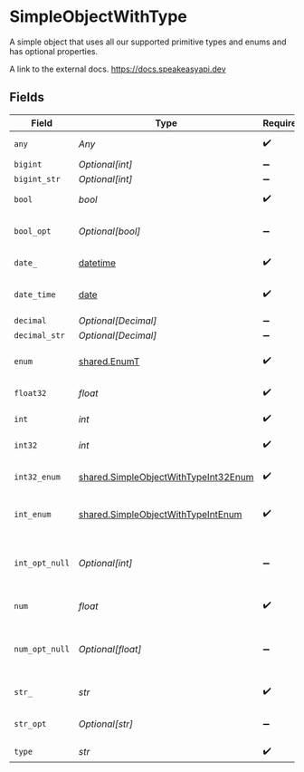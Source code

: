 # SimpleObjectWithType

A simple object that uses all our supported primitive types and enums and has optional properties.

A link to the external docs.
<https://docs.speakeasyapi.dev>


## Fields

| Field                                                                                        | Type                                                                                         | Required                                                                                     | Description                                                                                  | Example                                                                                      |
| -------------------------------------------------------------------------------------------- | -------------------------------------------------------------------------------------------- | -------------------------------------------------------------------------------------------- | -------------------------------------------------------------------------------------------- | -------------------------------------------------------------------------------------------- |
| `any`                                                                                        | *Any*                                                                                        | :heavy_check_mark:                                                                           | An any property.                                                                             | any                                                                                          |
| `bigint`                                                                                     | *Optional[int]*                                                                              | :heavy_minus_sign:                                                                           | N/A                                                                                          | 8821239038968084                                                                             |
| `bigint_str`                                                                                 | *Optional[int]*                                                                              | :heavy_minus_sign:                                                                           | N/A                                                                                          | 9223372036854775808                                                                          |
| `bool`                                                                                       | *bool*                                                                                       | :heavy_check_mark:                                                                           | A boolean property.                                                                          | true                                                                                         |
| `bool_opt`                                                                                   | *Optional[bool]*                                                                             | :heavy_minus_sign:                                                                           | An optional boolean property.                                                                | true                                                                                         |
| `date_`                                                                                      | [datetime](https://docs.python.org/3/library/datetime.html#datetime-objects)                 | :heavy_check_mark:                                                                           | A date property.                                                                             | 2020-01-01                                                                                   |
| `date_time`                                                                                  | [date](https://docs.python.org/3/library/datetime.html#date-objects)                         | :heavy_check_mark:                                                                           | A date-time property.                                                                        | 2020-01-01T00:00:00.000001Z                                                                  |
| `decimal`                                                                                    | *Optional[Decimal]*                                                                          | :heavy_minus_sign:                                                                           | N/A                                                                                          | 3.141592653589793                                                                            |
| `decimal_str`                                                                                | *Optional[Decimal]*                                                                          | :heavy_minus_sign:                                                                           | N/A                                                                                          | 3.14159265358979344719667586                                                                 |
| `enum`                                                                                       | [shared.EnumT](../../models/shared/enumt.md)                                                 | :heavy_check_mark:                                                                           | A string based enum                                                                          | one                                                                                          |
| `float32`                                                                                    | *float*                                                                                      | :heavy_check_mark:                                                                           | A float32 property.                                                                          | 1.1                                                                                          |
| `int`                                                                                        | *int*                                                                                        | :heavy_check_mark:                                                                           | An integer property.                                                                         | 1                                                                                            |
| `int32`                                                                                      | *int*                                                                                        | :heavy_check_mark:                                                                           | An int32 property.                                                                           | 1                                                                                            |
| `int32_enum`                                                                                 | [shared.SimpleObjectWithTypeInt32Enum](../../models/shared/simpleobjectwithtypeint32enum.md) | :heavy_check_mark:                                                                           | An int32 enum property.                                                                      | 55                                                                                           |
| `int_enum`                                                                                   | [shared.SimpleObjectWithTypeIntEnum](../../models/shared/simpleobjectwithtypeintenum.md)     | :heavy_check_mark:                                                                           | An integer enum property.                                                                    | 2                                                                                            |
| `int_opt_null`                                                                               | *Optional[int]*                                                                              | :heavy_minus_sign:                                                                           | An optional integer property will be null for tests.                                         |                                                                                              |
| `num`                                                                                        | *float*                                                                                      | :heavy_check_mark:                                                                           | A number property.                                                                           | 1.1                                                                                          |
| `num_opt_null`                                                                               | *Optional[float]*                                                                            | :heavy_minus_sign:                                                                           | An optional number property will be null for tests.                                          |                                                                                              |
| `str_`                                                                                       | *str*                                                                                        | :heavy_check_mark:                                                                           | A string property.                                                                           | test                                                                                         |
| `str_opt`                                                                                    | *Optional[str]*                                                                              | :heavy_minus_sign:                                                                           | An optional string property.                                                                 | testOptional                                                                                 |
| `type`                                                                                       | *str*                                                                                        | :heavy_check_mark:                                                                           | N/A                                                                                          |                                                                                              |